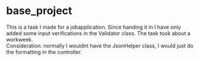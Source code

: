 # base_project

This is a task I made for a jobapplication. Since handing it in I have only added some input verifications in the Validator class. The task took about a workweek.  
Consideration: normally I wouldnt have the JsonHelper class, I would just do the formatting in the controller.
 
